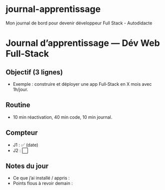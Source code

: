 # journal-apprentissage
Mon journal de bord pour devenir développeur Full Stack - Autodidacte 

# Journal d’apprentissage — Dév Web Full‑Stack

## Objectif (3 lignes)
- Exemple : construire et déployer une app Full‑Stack en X mois avec 1h/jour.

## Routine
- 10 min réactivation, 40 min code, 10 min journal.

## Compteur
- J1 : ✅ (date)
- J2 : ⬜

## Notes du jour
- Ce que j’ai installé / appris :
- Points flous à revoir demain :
